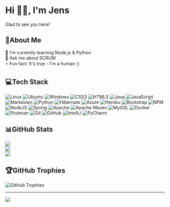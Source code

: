 # Hi 👋🏻, I'm Jens

Glad to see you here!

## 💫About Me

🌱 I’m currently learning Node.js & Python   
💬 Ask me about SCRUM  
⚡ Fun fact: It's true - I'm a human ;)

## 💻Tech Stack

![Linux](https://img.shields.io/badge/Linux-FCC624?style=flat-square&logo=linux&logoColor=black) ![Ubuntu](https://img.shields.io/badge/Ubuntu-E95420?style=flat-square&logo=ubuntu&logoColor=white) ![Windows](https://img.shields.io/badge/Windows-0078D6?style=flat-square&logo=windows&logoColor=white) ![CSS3](https://img.shields.io/badge/css3-%231572B6.svg?style=flat-square&logo=css3&logoColor=white) ![HTML5](https://img.shields.io/badge/html5-%23E34F26.svg?style=flat-square&logo=html5&logoColor=white) ![Java](https://img.shields.io/badge/java-%23ED8B00.svg?style=flat-square&logo=java&logoColor=white) ![JavaScript](https://img.shields.io/badge/javascript-%23323330.svg?style=flat-square&logo=javascript&logoColor=%23F7DF1E) ![Markdown](https://img.shields.io/badge/markdown-%23000000.svg?style=flat-square&logo=markdown&logoColor=white) ![Python](https://img.shields.io/badge/python-3670A0?style=flat-square&logo=python&logoColor=ffdd54) ![Hibernate](https://img.shields.io/badge/Hibernate-59666C.svg?style=flat-square&logo=Hibernate&logoColor=white) ![Azure](https://img.shields.io/badge/azure-%230072C6.svg?style=flat-square&logo=azure-devops&logoColor=white) ![Heroku](https://img.shields.io/badge/heroku-%23430098.svg?style=flat-square&logo=heroku&logoColor=white) ![Bootstrap](https://img.shields.io/badge/bootstrap-%23563D7C.svg?style=flat-square&logo=bootstrap&logoColor=white) ![NPM](https://img.shields.io/badge/NPM-%23000000.svg?style=flat-square&logo=npm&logoColor=white) ![NodeJS](https://img.shields.io/badge/node.js-6DA55F?style=flat-square&logo=node.js&logoColor=white) ![Spring](https://img.shields.io/badge/spring-%236DB33F.svg?style=flat-square&logo=spring&logoColor=white) ![Apache](https://img.shields.io/badge/apache-%23D42029.svg?style=flat-square&logo=apache&logoColor=white) ![Apache Maven](https://img.shields.io/badge/Apache%20Maven-C71A36?style=flat-square&logo=Apache%20Maven&logoColor=white) ![MySQL](https://img.shields.io/badge/mysql-%2300f.svg?style=flat-square&logo=mysql&logoColor=white) ![Docker](https://img.shields.io/badge/docker-%230db7ed.svg?style=flat-square&logo=docker&logoColor=white) ![Postman](https://img.shields.io/badge/Postman-FF6C37?style=flat-square&logo=postman&logoColor=white) ![Git](https://img.shields.io/badge/git-%23F05033.svg?style=flat-square&logo=git&logoColor=white) ![GitHub](https://img.shields.io/badge/github-%23121011.svg?style=flat-square&logo=github&logoColor=white) ![IntelliJ](https://img.shields.io/badge/IntelliJ_IDEA-000000.svg?style=flat-square&logo=intellij-idea&logoColor=white) ![PyCharm](https://img.shields.io/badge/PyCharm-000000.svg?&style=flat-square&logo=PyCharm&logoColor=white)

## 📊GitHub Stats

![](https://github-readme-stats.vercel.app/api?username=JensKristianMadsen&theme=dark&hide_border=true&include_all_commits=true&count_private=true&show_icons=true)  
![](https://github-readme-streak-stats.herokuapp.com/?user=JensKristianMadsen&theme=dark&hide_border=true)  
![](https://github-readme-stats.vercel.app/api/top-langs/?username=JensKristianMadsen&theme=dark&hide_border=true&include_all_commits=true&count_private=true&layout=compact&langs_count=8)

## 🏆GitHub Trophies

![GitHub Trophies](https://github-profile-trophy.vercel.app/?username=JensKristianMadsen&theme=onedark&no-bg=true&no-frame=true&column=-1)

---
[![](https://visitcount.itsvg.in/api?id=JensKristianMadsen&icon=0&color=0)](https://visitcount.itsvg.in/analytics/JensKristianMadsen)
